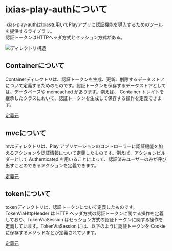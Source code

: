 # ixias-play-authについて
ixias-play-authはIxiasを用いてPlayアプリに認証機能を導入するためのツールを提供するライブラリ。<br>
認証トークンはHTTPヘッダ方式とセッション方式がある。<br>

![ディレクトリ構造](https://miro.medium.com/max/1120/1*KrOt56KAoyUSTGYi2ubu2Q.png)

## Containerについて
Containerディレクトリは、認証トークンを生成、更新、削除するデータストアについて定義するためのものです。認証トークンを保存するデータストアとしては、データベースや memcached があります。例えば、 Container トレイトを継承したクラスにおいて、認証トークンを生成して保存する操作を定義できます。<br>

[定義元](https://github.com/ixias-net/ixias/blob/develop/framework/ixias-play-auth/src/main/scala/ixias/play/api/auth/container/Container.scala)

## mvcについて
mvcディレクトリは、Play アプリケーションのコントローラーに認証機能を加えるアクションや認証情報について定義したものです。例えば、アクションビルダーとして Authenticated を用いることによって、認証済みユーザーのみが呼び出すことのできるアクションを定義できます。<br>

[定義元](https://github.com/ixias-net/ixias/tree/develop/framework/ixias-play-auth/src/main/scala/ixias/play/api/auth/mvc)

 ## tokenについて
tokenディレクトリは、認証トークンについて定義したものです。TokenViaHttpHeader は HTTP ヘッダ方式の認証トークンに関する操作を定義しており、TokenViaSession はセッション方式の認証トークンに関する操作を定義しています。TokenViaSession には、以下のように認証トークンを Cookie に保存するメソッドなどが定義されています。<br>

[定義元](https://github.com/ixias-net/ixias/tree/develop/framework/ixias-play-auth/src/main/scala/ixias/play/api/auth/token)
